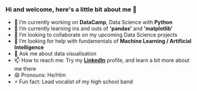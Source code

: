 ### Hi and welcome, here's a little bit about me 👋




- 🔭 I’m currently working on **DataCamp**, Data Science with **Python**
- 🌱 I’m currently learning ins and outs of **'pandas'** and **'matplotlib'**
- 👯 I’m looking to collaborate on my upcoming Data Science projects
- 🤔 I’m looking for help with fundamentals of **Machine Learning / Artificial Intelligence**
- 💬 Ask me about data visualisation
- 📫 How to reach me: Try my [**LinkedIn**](https://www.linkedin.com/in/nev-erkam-yildirim-a26b56117/) profile, and learn a bit more about me there
- 😄 Pronouns: He/Him
- ⚡ Fun fact: Lead vocalist of my high school band
